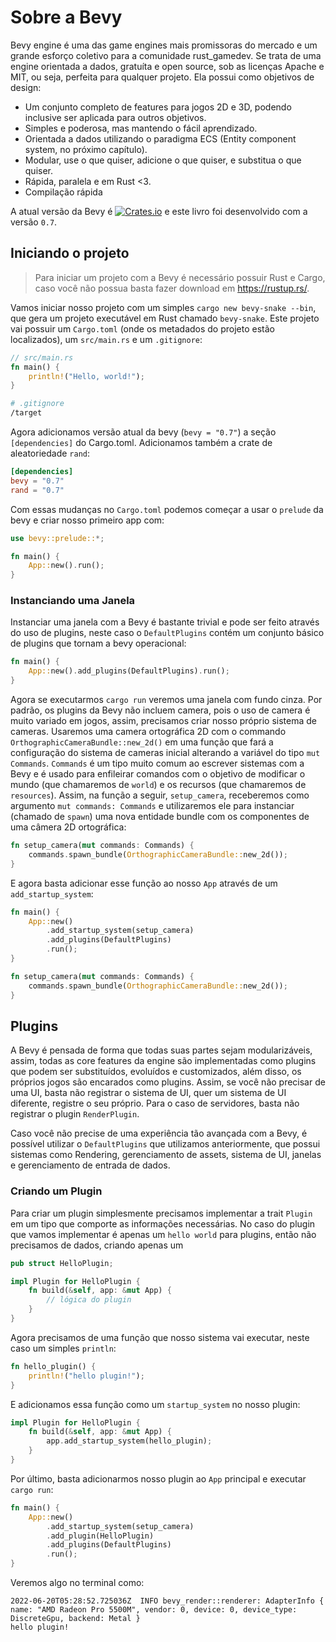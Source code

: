 # Sobre a Bevy

Bevy engine é uma das game engines mais promissoras do mercado e um grande esforço coletivo para a comunidade rust_gamedev. Se trata de uma engine orientada a dados, gratuíta e open source, sob as licenças Apache e MIT, ou seja, perfeita para qualquer projeto. Ela possui como objetivos de design:

* Um conjunto completo de features para jogos 2D e 3D, podendo inclusive ser aplicada para outros objetivos.
* Simples e poderosa, mas mantendo o fácil aprendizado.
* Orientada a dados utilizando o paradigma ECS (Entity component system, no próximo capítulo).
* Modular, use o que quiser, adicione o que quiser, e substitua o que quiser.
* Rápida, paralela e em Rust <3.
* Compilação rápida

A atual versão da Bevy é [![Crates.io](https://img.shields.io/crates/v/bevy.svg)](https://crates.io/crates/bevy) e este livro foi desenvolvido com a versão `0.7`.

## Iniciando o projeto

> Para iniciar um projeto com a Bevy é necessário possuir Rust e Cargo, caso você não possua basta fazer download em https://rustup.rs/.

Vamos iniciar nosso projeto com um simples `cargo new bevy-snake --bin`, que gera um projeto executável em Rust chamado `bevy-snake`. Este projeto vai possuir um `Cargo.toml` (onde os metadados do projeto estão localizados), um `src/main.rs` e um `.gitignore`:

```rust
// src/main.rs
fn main() {
    println!("Hello, world!");
}
```

```sh
# .gitignore 
/target
```

Agora adicionamos versão atual da bevy (`bevy = "0.7"`) a seção `[dependencies]` do Cargo.toml. Adicionamos também a crate de aleatoriedade `rand`:

```toml
[dependencies]
bevy = "0.7"
rand = "0.7"
```

Com essas mudanças no `Cargo.toml` podemos começar a usar o `prelude` da bevy e criar nosso primeiro app com:

```rust
use bevy::prelude::*;

fn main() {
    App::new().run();
}
```

### Instanciando uma Janela

Instanciar uma janela com a Bevy é bastante trivial e pode ser feito através do uso de plugins, neste caso o `DefaultPlugins` contém um conjunto básico de plugins que tornam a bevy operacional:

```rust
fn main() {
    App::new().add_plugins(DefaultPlugins).run();
}
```

Agora se executarmos `cargo run` veremos uma janela com fundo cinza. Por padrão, os plugins da Bevy não incluem camera, pois o uso de camera é muito variado em jogos, assim, precisamos criar nosso próprio sistema de cameras. Usaremos uma camera ortográfica 2D com o commando `OrthographicCameraBundle::new_2d()` em uma função que fará a configuração do sistema de cameras inicial alterando a variável do tipo `mut Commands`. `Commands` é um tipo muito comum ao escrever sistemas com a Bevy e é usado para enfileirar comandos com o objetivo de modificar o mundo (que chamaremos de `world`) e os recursos (que chamaremos de `resources`). Assim, na função a seguir, `setup_camera`, receberemos como argumento `mut commands: Commands` e utilizaremos ele para instanciar (chamado de `spawn`) uma nova entidade bundle com os componentes de uma câmera 2D ortográfica:

```rust
fn setup_camera(mut commands: Commands) {
    commands.spawn_bundle(OrthographicCameraBundle::new_2d());
}
```

E agora basta adicionar esse função ao nosso `App` através de um `add_startup_system`:

```rust
fn main() {
    App::new()
        .add_startup_system(setup_camera)
        .add_plugins(DefaultPlugins)
        .run();
}

fn setup_camera(mut commands: Commands) {
    commands.spawn_bundle(OrthographicCameraBundle::new_2d());
}
```

## Plugins

A Bevy é pensada de forma que todas suas partes sejam modularizáveis, assim, todas as core features da engine são implementadas como plugins que podem ser substituídos, evoluídos e customizados, além disso, os próprios jogos são encarados como plugins. Assim, se você não precisar de uma UI, basta não registrar o sistema de UI, quer um sistema de UI diferente, registre o seu próprio. Para o caso de servidores, basta não registrar o plugin `RenderPlugin`.
 
Caso você não precise de uma experiência tão avançada com a Bevy, é possível utilizar o `DefaultPlugins` que utilizamos anteriormente, que possui sistemas como Rendering, gerenciamento de assets, sistema de UI, janelas e gerenciamento de entrada de dados.

### Criando um Plugin

Para criar um plugin simplesmente precisamos implementar a trait `Plugin` em um tipo que comporte as informações necessárias. No caso do plugin que vamos implementar é apenas um `hello world` para plugins, então não precisamos de dados, criando apenas um 

```rust
pub struct HelloPlugin;

impl Plugin for HelloPlugin {
    fn build(&self, app: &mut App) {
        // lógica do plugin
    }
}
```

Agora precisamos de uma função que nosso sistema vai executar, neste caso um simples `println`:

```rust
fn hello_plugin() {
    println!("hello plugin!");
}

```

E adicionamos essa função como um `startup_system` no nosso plugin:

```rust
impl Plugin for HelloPlugin {
    fn build(&self, app: &mut App) {
        app.add_startup_system(hello_plugin);
    }
}
```

Por último, basta adicionarmos nosso plugin ao `App` principal e executar `cargo run`:

```rust
fn main() {
    App::new()
        .add_startup_system(setup_camera)
        .add_plugin(HelloPlugin)
        .add_plugins(DefaultPlugins)
        .run();
}
```

Veremos algo no terminal como:

```
2022-06-20T05:28:52.725036Z  INFO bevy_render::renderer: AdapterInfo { name: "AMD Radeon Pro 5500M", vendor: 0, device: 0, device_type: DiscreteGpu, backend: Metal }
hello plugin!
```